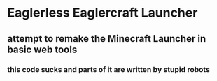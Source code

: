 # Eaglerless Eaglercraft Launcher
## attempt to remake the Minecraft Launcher in basic web tools
### this code sucks and parts of it are written by stupid robots
